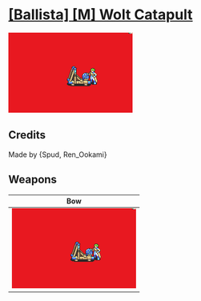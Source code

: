 # [\[Ballista\] \[M\] Wolt Catapult](./)
 

<img src="./5.%20Bow%20(Ballista)/Bow_000.png" alt="[Ballista] [M] Wolt Catapult standing" />

## Credits

Made by {Spud, Ren_Ookami}

## Weapons
 

|Bow |
|  :---: |
| <img alt="Bow animation" src="./5.%20Bow%20(Ballista)/Bow.gif" /> |
